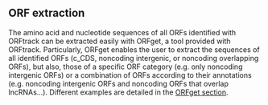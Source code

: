 ## ORF extraction

The amino acid and nucleotide sequences of all ORFs identified 
with ORFtrack can be extracted easily with ORFget, a tool provided with
ORFtrack. Particularly, ORFget enables the user to extract the 
sequences of all identified ORFs (c_CDS, noncoding intergenic,
or noncoding overlapping ORFs), but also, those of a specific ORF
category (e.g. only noncoding intergenic ORFs) or a combination 
of ORFs according to their annotations (e.g. noncoding intergenic
ORFs and noncoding ORFs that overlap lncRNAs...). Different 
examples are detailed in the [ORFget section](./orfget_run.md).